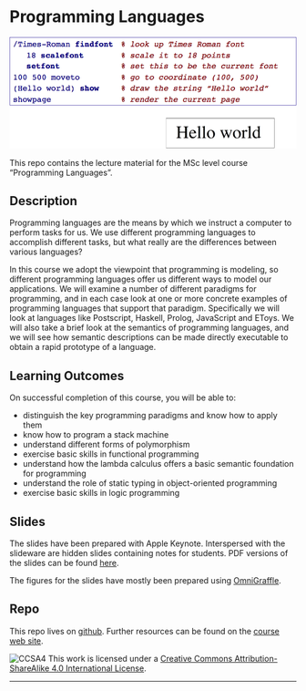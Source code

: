 # Programming Languages

![St George](Figures/helloWorld.png)

This repo contains the lecture material for the MSc level course “Programming Languages”.

## Description

Programming languages are the means by which we instruct a computer to perform tasks for us. We use different programming languages to accomplish different tasks, but what really are the differences between various languages?

In this course we adopt the viewpoint that programming is modeling, so different programming languages offer us different ways to model our applications. We will examine a number of different paradigms for programming, and in each case look at one or more concrete examples of programming languages that support that paradigm. Specifically we will look at languages like Postscript, Haskell, Prolog, JavaScript and EToys. We will also take a brief look at the semantics of programming languages, and we will see how semantic descriptions can be made directly executable to obtain a rapid prototype of a language.

## Learning Outcomes

On successful completion of this course, you will be able to:

- distinguish the key programming paradigms and know how to apply them
- know how to program a stack machine
- understand different forms of polymorphism
- exercise basic skills in functional programming
- understand how the lambda calculus offers a basic semantic foundation for programming
- understand the role of static typing in object-oriented programming
- exercise basic skills in logic programming


## Slides

The slides have been prepared with Apple Keynote. Interspersed with the slideware are hidden slides containing notes for students. PDF versions of the slides can be found [here](http://scg.unibe.ch/download/lectures/pl/).

The figures for the slides have mostly been prepared using [OmniGraffle](https://www.omnigroup.com/omnigraffle/).

## Repo

This repo lives on [github](https://github.com/onierstrasz/course-programming-languages).
Further resources can be found on the [course web site](http://scg.unibe.ch/teaching/pl).

![CCSA4](https://licensebuttons.net/l/by-sa/3.0/88x31.png)
This work is licensed under a [Creative Commons Attribution-ShareAlike 4.0 International License](http://creativecommons.org/licenses/by-sa/4.0/).

---
